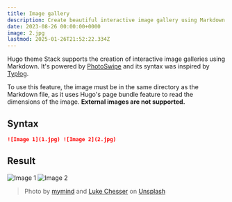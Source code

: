 ```yaml
---
title: Image gallery
description: Create beautiful interactive image gallery using Markdown
date: 2023-08-26 00:00:00+0000
image: 2.jpg
lastmod: 2025-01-26T21:52:22.334Z
---
```

Hugo theme Stack supports the creation of interactive image galleries using Markdown. It's powered by [PhotoSwipe](https://photoswipe.com/) and its syntax was inspired by [Typlog](https://typlog.com/).

To use this feature, the image must be in the same directory as the Markdown file, as it uses Hugo's page bundle feature to read the dimensions of the image. **External images are not supported.**

## Syntax

```markdown
![Image 1](1.jpg) ![Image 2](2.jpg)
```

## Result

![Image 1](/static2/post/image-gallery/1.jpg) ![Image 2](/static2/post/image-gallery/2.jpg)

> Photo by [mymind](https://unsplash.com/@mymind) and [Luke Chesser](https://unsplash.com/@lukechesser) on [Unsplash](https://unsplash.com/)
